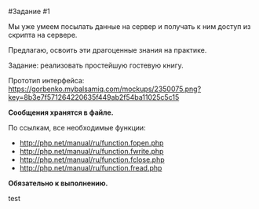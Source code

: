 ﻿#Задание #1

Мы уже умеем посылать данные на сервер и получать к ним доступ из скрипта на сервере.

Предлагаю, освоить эти драгоценные знания на практике.

Задание: реализовать простейшую гостевую книгу.

Прототип интерфейса:
https://gorbenko.mybalsamiq.com/mockups/2350075.png?key=8b3e7f571264220635f449ab2f54ba11025c5c15

**Сообщения хранятся в файле.**

По ссылкам, все необходимые функции:
- http://php.net/manual/ru/function.fopen.php
- http://php.net/manual/ru/function.fwrite.php
- http://php.net/manual/ru/function.fclose.php
- http://php.net/manual/ru/function.fread.php

**Обязательно к выполнению.**

test
